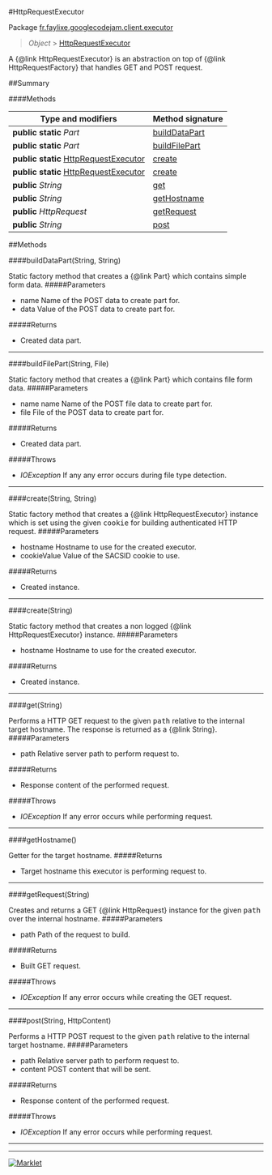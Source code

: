 #HttpRequestExecutor

Package [fr.faylixe.googlecodejam.client.executor](README.md)<br>
> *Object* > [HttpRequestExecutor](HttpRequestExecutor.md)

<p>A {@link HttpRequestExecutor} is an abstraction
 on top of {@link HttpRequestFactory} that handles
 GET and POST request.</p>

##Summary

####Methods

Type and modifiers | Method signature
 --- | --- 
**public static** *Part* | [buildDataPart](#builddatapartstring-string)
**public static** *Part* | [buildFilePart](#buildfilepartstring-file)
**public static** [HttpRequestExecutor](HttpRequestExecutor.md) | [create](#createstring-string)
**public static** [HttpRequestExecutor](HttpRequestExecutor.md) | [create](#createstring)
**public** *String* | [get](#getstring)
**public** *String* | [getHostname](#gethostname)
**public** *HttpRequest* | [getRequest](#getrequeststring)
**public** *String* | [post](#poststring-httpcontent)


##Methods

####buildDataPart(String, String)


Static factory method that creates a {@link Part} which contains
 simple form data.
#####Parameters


* name Name of the POST data to create part for.
* data Value of the POST data to create part for.

#####Returns


* Created data part.

---
####buildFilePart(String, File)


Static factory method that creates a {@link Part} which contains
 file form data.
#####Parameters


* name name Name of the POST file data to create part for.
* file File of the POST data to create part for.

#####Returns


* Created data part.

#####Throws

* *IOException* If any any error occurs during file type detection.

---
####create(String, String)


Static factory method that creates a {@link HttpRequestExecutor} instance
 which is set using the given <tt>cookie</tt> for building authenticated
 HTTP request.
#####Parameters


* hostname Hostname to use for the created executor.
* cookieValue Value of the SACSID cookie to use.

#####Returns


* Created instance.

---
####create(String)


Static factory method that creates a non logged
 {@link HttpRequestExecutor} instance.
#####Parameters


* hostname Hostname to use for the created executor.

#####Returns


* Created instance.

---
####get(String)


Performs a HTTP GET request to the given <tt>path</tt>
 relative to the internal target hostname. The response
 is returned as a {@link String}.
#####Parameters


* path Relative server path to perform request to.

#####Returns


* Response content of the performed request.

#####Throws

* *IOException* If any error occurs while performing request.

---
####getHostname()


Getter for the target hostname.
#####Returns


* Target hostname this executor is performing request to.

---
####getRequest(String)


Creates and returns a GET {@link HttpRequest} instance
 for the given <tt>path</tt> over the internal hostname.
#####Parameters


* path Path of the request to build.

#####Returns


* Built GET request.

#####Throws

* *IOException* If any error occurs while creating the GET request.

---
####post(String, HttpContent)


Performs a HTTP POST request to the given <tt>path</tt>
 relative to the internal target hostname.
#####Parameters


* path Relative server path to perform request to.
* content POST content that will be sent.

#####Returns


* Response content of the performed request.

#####Throws

* *IOException* If any error occurs while performing request.

---
---
[![Marklet](https://img.shields.io/badge/Generated%20by-Marklet-green.svg)](https://github.com/Faylixe/marklet)